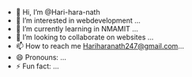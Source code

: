 - 👋 Hi, I’m @Hari-hara-nath
- 👀 I’m interested in webdevelopment ...
- 🌱 I’m currently learning in NMAMIT ...
- 💞️ I’m looking to collaborate on websites ...
- 📫 How to reach me Hariharanath247@gmail.com...
- 😄 Pronouns: ...
- ⚡ Fun fact: ...

<!---
Hari-hara7/Hari-hara7 is a ✨ special ✨ repository because its `README.md` (this file) appears on your GitHub profile.
You can click the Preview link to take a look at your changes.
--->
